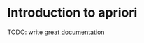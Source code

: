 # Introduction to apriori

TODO: write [great documentation](http://jacobian.org/writing/what-to-write/)
